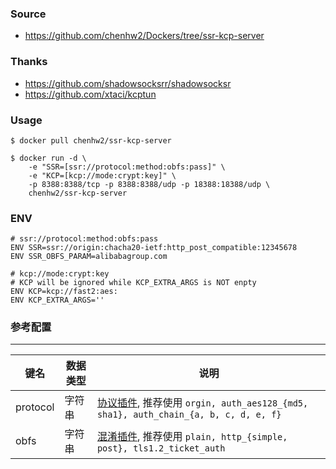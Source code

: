 ### Source
- https://github.com/chenhw2/Dockers/tree/ssr-kcp-server
  
### Thanks
- https://github.com/shadowsocksrr/shadowsocksr
- https://github.com/xtaci/kcptun
  
### Usage
```
$ docker pull chenhw2/ssr-kcp-server

$ docker run -d \
    -e "SSR=[ssr://protocol:method:obfs:pass]" \
    -e "KCP=[kcp://mode:crypt:key]" \
    -p 8388:8388/tcp -p 8388:8388/udp -p 18388:18388/udp \
    chenhw2/ssr-kcp-server
```

### ENV
```
# ssr://protocol:method:obfs:pass
ENV SSR=ssr://origin:chacha20-ietf:http_post_compatible:12345678
ENV SSR_OBFS_PARAM=alibabagroup.com

# kcp://mode:crypt:key
# KCP will be ignored while KCP_EXTRA_ARGS is NOT enpty
ENV KCP=kcp://fast2:aes:
ENV KCP_EXTRA_ARGS=''
```

### 参考配置
---
   键名           | 数据类型   | 说明
   ---------------|------------|-----------------------------------------------
   protocol       | 字符串     | [协议插件][P], 推荐使用 ```orgin, auth_aes128_{md5, sha1}, auth_chain_{a, b, c, d, e, f}```
   obfs           | 字符串     | [混淆插件][P], 推荐使用 ```plain, http_{simple, post}, tls1.2_ticket_auth```

  [P]: https://github.com/shadowsocksrr/shadowsocks-rss/blob/master/ssr.md
